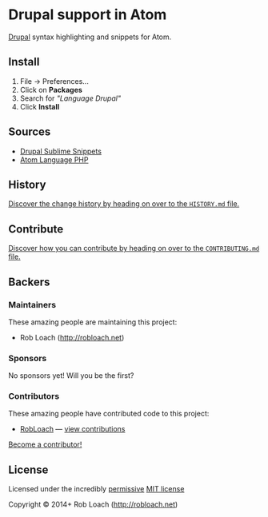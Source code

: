 # Drupal support in Atom

[Drupal](http://drupal.org) syntax highlighting and snippets for Atom.


## Install

1. File -> Preferences...
2. Click on **Packages**
3. Search for *"Language Drupal"*
4. Click **Install**


## Sources

* [Drupal Sublime Snippets](https://github.com/juhasz/drupal_sublime-snippets)
* [Atom Language PHP](https://github.com/atom/language-php)


## History
[Discover the change history by heading on over to the `HISTORY.md` file.](https://github.com/RobLoach/language-drupal/blob/master/HISTORY.md#files)


## Contribute

[Discover how you can contribute by heading on over to the `CONTRIBUTING.md` file.](https://github.com/RobLoach/language-drupal/blob/master/CONTRIBUTING.md#files)


## Backers

### Maintainers

These amazing people are maintaining this project:

- Rob Loach (http://robloach.net)

### Sponsors

No sponsors yet! Will you be the first?


### Contributors

These amazing people have contributed code to this project:

- [RobLoach](https://github.com/RobLoach) — [view contributions](https://github.com/RobLoach/language-drupal/commits?author=RobLoach)

[Become a contributor!](https://github.com/RobLoach/language-drupal/blob/master/CONTRIBUTING.md#files)


## License

Licensed under the incredibly [permissive](http://en.wikipedia.org/wiki/Permissive_free_software_licence) [MIT license](http://creativecommons.org/licenses/MIT/)

Copyright &copy; 2014+ Rob Loach (http://robloach.net)
